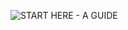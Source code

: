 ![START HERE - A GUIDE](https://user-images.githubusercontent.com/62249149/214477545-b5805644-b228-42aa-b2f5-c50ca0fb0fdc.png)
